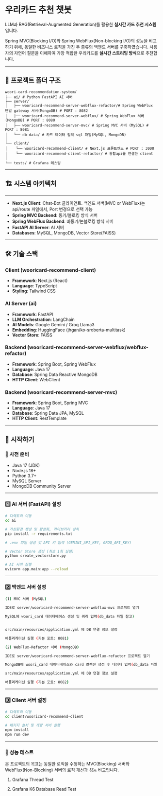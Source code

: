 # 우리카드 추천 챗봇

LLM과 RAG(Retrieval-Augmented Generation)를 활용한 **실시간 카드 추천 시스템**입니다.

Spring MVC(Blocking I/O)와 Spring WebFlux(Non-blocking I/O)의 성능을 비교하기 위해, 동일한 비즈니스 로직을 가진 두 종류의 백엔드 서버를 구축하였습니다.
사용자의 자연어 질문을 이해하여 가장 적합한 우리카드를 **실시간 스트리밍 방식**으로 추천합니다.

---

## 📂 프로젝트 폴더 구조

```
woori-card-recommendation-system/
├── ai/ # Python FastAPI AI 서버
├── server/
│   ├── wooricard-recommend-server-webflux-refactor/# Spring WebFlux 단일 gateway 서버(MongoDB) # PORT : 8082
│   ├── wooricard-recommend-server-webflux/ # Spring WebFlux 서버 (MongoDB) # PORT : 8080
│   ├── wooricard-recommend-server-mvc/ # Spring MVC 서버 (MySQL) # PORT : 8081
│   └── db-data/ # 카드 데이터 입력 sql 파일(MySQL, MongoDB)
│
└── client/
│    └── wooricard-recommend-client/ # Next.js 프론트엔드 # PORT : 3000
│    └── wooricard-recommend-client-refactor/ # 통합api를 연결한 client
│
└── tests/ # Grafana 테스팅
```

---

## 🏗️ 시스템 아키텍처

---

-   **Next.js Client**: Chat-Bot 클라이언트. 백엔드 서버(MVC or WebFlux)는 api/route 파일에서, Port 변경으로 선택 가능
-   **Spring MVC Backend**: 동기/블로킹 방식 서버
-   **Spring WebFlux Backend**: 비동기/논블로킹 방식 서버
-   **FastAPI AI Server**: AI 서버
-   **Databases**: MySQL, MongoDB, Vector Store(FAISS)

---

## 🛠️ 기술 스택

### Client (wooricard-recommend-client)

-   **Framework**: Next.js (React)
-   **Language**: TypeScript
-   **Styling**: Tailwind CSS

### AI Server (ai)

-   **Framework**: FastAPI
-   **LLM Orchestration**: LangChain
-   **AI Models**: Google Gemini / Groq Llama3
-   **Embedding**: HuggingFace (jhgan/ko-sroberta-multitask)
-   **Vector Store**: FAISS

### Backend (wooricard-recommend-server-webflux/webflux-refactor)

-   **Framework**: Spring Boot, Spring WebFlux
-   **Language**: Java 17
-   **Database**: Spring Data Reactive MongoDB
-   **HTTP Client**: WebClient

### Backend (wooricard-recommend-server-mvc)

-   **Framework**: Spring Boot, Spring MVC
-   **Language**: Java 17
-   **Database**: Spring Data JPA, MySQL
-   **HTTP Client**: RestTemplate

---

## 🏁 시작하기

### 📌 사전 준비

-   Java 17 (JDK)
-   Node.js 18+
-   Python 3.7+
-   MySQL Server
-   MongoDB Community Server

---

### 1️⃣ AI 서버 (FastAPI) 설정

```bash
# 디렉토리 이동
cd ai

# 가상환경 생성 및 활성화, 라이브러리 설치
pip install -r requirements.txt

# .env 파일 생성 및 API 키 입력 (GEMINI_API_KEY, GROQ_API_KEY)

# Vector Store 생성 (최초 1회 실행)
python create_vectorstore.py

# AI 서버 실행
uvicorn app.main:app --reload
```

---

### 2️⃣ 백엔드 서버 설정

```bash
(1) MVC 서버 (MySQL)

IDE로 server/wooricard-recommend-server-webflux-mvc 프로젝트 열기

MySQL에 woori_card 데이터베이스 생성 및 쿼리 입력(db_data 파일 참고)


src/main/resources/application.yml 에 DB 연결 정보 설정

애플리케이션 실행 (기본 포트: 8081)

(2) WebFlux-Refactor 서버 (MongoDB)

IDE로 server/wooricard-recommend-server-webflux-refactor 프로젝트 열기

MongoDB에 woori_card 데이터베이스와 card 컬렉션 생성 후 데이터 입력(db_data 파일 참고)

src/main/resources/application.yml 에 DB 연결 정보 설정

애플리케이션 실행 (기본 포트: 8082)
```

---

### 3️⃣ Client 서버 설정

```bash
# 디렉토리 이동
cd client/wooricard-recommend-client

# 패키지 설치 및 개발 서버 실행
npm install
npm run dev
```

---

### 🚀 성능 테스트

본 프로젝트의 목표는 동일한 로직을 수행하는 MVC(Blocking) 서버와 WebFlux(Non-Blocking) 서버의 로직 개선과 성능 비교입니다.

1. Grafana Thread Test

2. Grafana K6 Database Read Test
